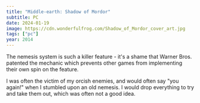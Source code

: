 ```yaml
---
title: "Middle-earth: Shadow of Mordor"
subtitle: PC
date: 2024-01-19
image: https://cdn.wonderfulfrog.com/Shadow_of_Mordor_cover_art.jpg
tags: ["pc"]
year: 2014
---
```


The nemesis system is such a killer feature - it's a shame that Warner Bros. patented the mechanic which prevents other games from implementing their own spin on the feature.

I was often the victim of my orcish enemies, and would often say "you again!" when I stumbled upon an old nemesis. I would drop everything to try and take them out, which was often not a good idea.

